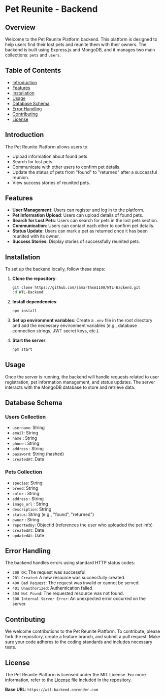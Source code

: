 # Pet Reunite - Backend

## Overview
Welcome to the Pet Reunite Platform backend. This platform is designed to help users find their lost pets and reunite them with their owners. The backend is built using Express.js and MongoDB, and it manages two main collections: `pets` and `users`.

## Table of Contents
- [Introduction](#introduction)
- [Features](#features)
- [Installation](#installation)
- [Usage](#usage)
- [Database Schema](#database-schema)
- [Error Handling](#error-handling)
- [Contributing](#contributing)
- [License](#license)

## Introduction
The Pet Reunite Platform allows users to:
- Upload information about found pets.
- Search for lost pets.
- Communicate with other users to confirm pet details.
- Update the status of pets from "found" to "returned" after a successful reunion.
- View success stories of reunited pets.

## Features
- **User Management**: Users can register and log in to the platform.
- **Pet Information Upload**: Users can upload details of found pets.
- **Search for Lost Pets**: Users can search for pets in the lost pets section.
- **Communication**: Users can contact each other to confirm pet details.
- **Status Update**: Users can mark a pet as returned once it has been reunited with its owner.
- **Success Stories**: Display stories of successfully reunited pets.

## Installation
To set up the backend locally, follow these steps:

1. **Clone the repository**:
   ```bash
   git clone https://github.com/samarthsm1100/WTL-Backend.git
   cd WTL-Backend
   ```

2. **Install dependencies**:
   ```bash
   npm install
   ```

3. **Set up environment variables**:
   Create a `.env` file in the root directory and add the necessary environment variables (e.g., database connection strings, JWT secret keys, etc.).

4. **Start the server**:
   ```bash
   npm start
   ```

## Usage
Once the server is running, the backend will handle requests related to user registration, pet information management, and status updates. The server interacts with the MongoDB database to store and retrieve data.

## Database Schema
### Users Collection
- `username`: String
- `email`: String
- `name` : String
- `phone` : String
- `address` : String
- `password`: String (hashed)
- `createdAt`: Date

### Pets Collection
- `species`: String
- `breed`: String
- `color` : String
- `address` : String
- `image_url` : String
- `description`: String
- `status`: String (e.g., "found", "returned")
- `owner` : String
- `reportedBy`: ObjectId (references the user who uploaded the pet info)
- `createdAt`: Date
- `updatedAt`: Date

## Error Handling
The backend handles errors using standard HTTP status codes:
- `200 OK`: The request was successful.
- `201 Created`: A new resource was successfully created.
- `400 Bad Request`: The request was invalid or cannot be served.
- `401 Unauthorized`: Authentication failed.
- `404 Not Found`: The requested resource was not found.
- `500 Internal Server Error`: An unexpected error occurred on the server.

## Contributing
We welcome contributions to the Pet Reunite Platform. To contribute, please fork the repository, create a feature branch, and submit a pull request. Make sure your code adheres to the coding standards and includes necessary tests.

## License
The Pet Reunite Platform is licensed under the MIT License. For more information, refer to the [License](LICENSE) file included in the repository.

**Base URL**: `https://wtl-backend.onrender.com`
